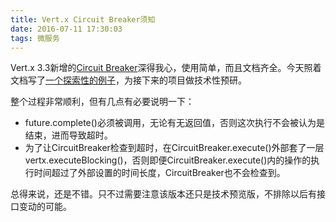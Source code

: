 ```yaml
---
title: Vert.x Circuit Breaker须知
date: 2016-07-11 17:30:03
tags: 微服务
---
```


Vert.x 3.3新增的[Circuit Breaker](http://vertx.io/docs/vertx-circuit-breaker/java/)深得我心，使用简单，而且文档齐全。今天照着文档写了[一个探索性的例子](https://github.com/shifudao/how-to/tree/master/circuitbreaker)，为接下来的项目做技术性预研。

整个过程非常顺利，但有几点有必要说明一下：

- future.complete()必须被调用，无论有无返回值，否则这次执行不会被认为是结束，进而导致超时。
- 为了让CircuitBreaker检查到超时，在CircuitBreaker.execute()外部套了一层vertx.executeBlocking()，否则即便CircuitBreaker.execute()内的操作的执行时间超过了外部设置的时间长度，CircuitBreaker也不会检查到。

总得来说，还是不错。只不过需要注意该版本还只是技术预览版，不排除以后有接口变动的可能。
